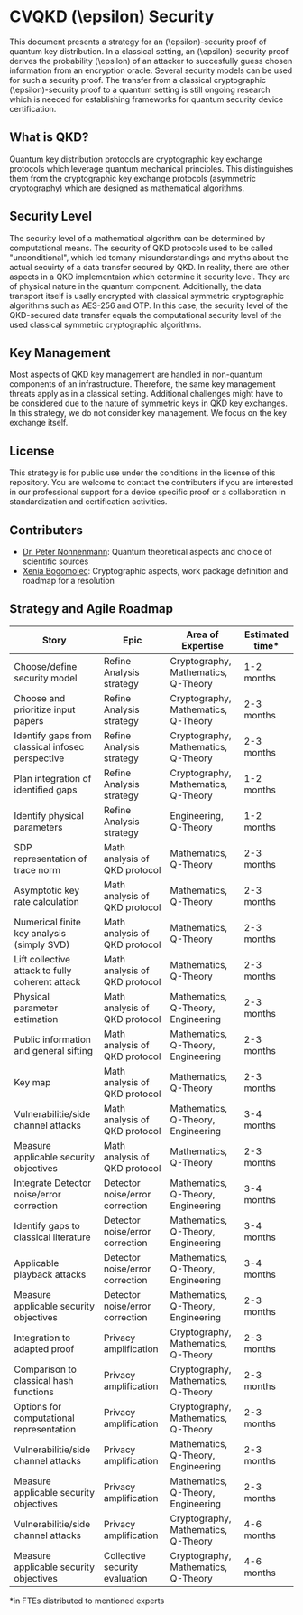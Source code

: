# CVQKD \(\epsilon\) Security
This document presents a strategy for an \(\epsilon\)-security proof of quantum key distribution. In a classical setting, an \(\epsilon\)-security proof derives the probability \(\epsilon\) of an attacker to succesfully guess chosen information from an encryption oracle. Several security models can be used for such a security proof. The transfer from a classical cryptographic \(\epsilon\)-security proof to a quantum setting is still ongoing research which is needed for establishing frameworks for quantum security device certification.

## What is QKD?
Quantum key distribution protocols are cryptographic key exchange protocols which leverage quantum mechanical principles. This distinguishes them from the cryptographic key exchange protocols (asymmetric cryptography) which are designed as mathematical algorithms.

## Security Level
The security level of a mathematical algorithm can be determined by computational means. The security of QKD protocols used to be called "unconditional", which led tomany misunderstandings and myths about the actual secuirty of a data transfer secured by QKD. In reality, there are other aspects in a QKD implementaion which determine it security level. They are of physical nature in the quantum component. Additionally, the data transport itself is usally encrypted with classical symmetric cryptographic algorithms such as AES-256 and OTP. In this case, the security level of the QKD-secured data transfer equals the computational security level of the used classical symmetric cryptographic algorithms.

## Key Management
Most aspects of QKD key management are handled in non-quantum components of an infrastructure. Therefore, the same key management threats apply as in a classical setting. Additional challenges might have to be considered due to the nature of symmetric keys in QKD key exchanges. In this strategy, we do not consider key management. We focus on the key exchange itself.

## License
This strategy is for public use under the conditions in the license of this repository. You are welcome to contact the contributers if you are interested in our professional support for a device specific proof or a collaboration in standardization and certification activities. 

## Contributers

* [Dr. Peter Nonnenmann](https://www.linkedin.com/in/peter-nonnenmann-737857a0/): Quantum theoretical aspects and choice of scientific sources
* [Xenia Bogomolec](https://www.linkedin.com/in/xenia-bogomolec-532981a6/): Cryptographic aspects, work package definition and roadmap for a resolution

## Strategy and Agile Roadmap
| Story                                              | Epic                              | Area of Expertise                    | Estimated time*          
|----------------------------------------------------|-----------------------------------|--------------------------------------|----------------
| Choose/define security model                       | Refine Analysis strategy          | Cryptography, Mathematics, Q-Theory  | 1-2 months
| Choose and prioritize input papers                 | Refine Analysis strategy          | Cryptography, Mathematics, Q-Theory  | 2-3 months
| Identify gaps from classical infosec perspective   | Refine Analysis strategy          | Cryptography, Mathematics, Q-Theory  | 2-3 months
| Plan integration of identified gaps                | Refine Analysis strategy          | Cryptography, Mathematics, Q-Theory  | 1-2 months
| Identify physical parameters                       | Refine Analysis strategy          | Engineering, Q-Theory                | 1-2 months
| SDP representation of trace norm                   | Math analysis of QKD protocol     | Mathematics, Q-Theory                | 2-3 months
| Asymptotic key rate calculation                    | Math analysis of QKD protocol     | Mathematics, Q-Theory                | 2-3 months
| Numerical finite key analysis (simply SVD)         | Math analysis of QKD protocol     | Mathematics, Q-Theory                | 2-3 months
| Lift collective attack to fully coherent attack    | Math analysis of QKD protocol     | Mathematics, Q-Theory                | 2-3 months
| Physical parameter estimation                      | Math analysis of QKD protocol     | Mathematics, Q-Theory, Engineering   | 2-3 months
| Public information and general sifting             | Math analysis of QKD protocol     | Mathematics, Q-Theory, Engineering   | 2-3 months
| Key map                                            | Math analysis of QKD protocol     | Mathematics, Q-Theory                | 2-3 months
| Vulnerabilitie/side channel attacks                | Math analysis of QKD protocol     | Mathematics, Q-Theory, Engineering   | 3-4 months
| Measure applicable security objectives             | Math analysis of QKD protocol     | Mathematics, Q-Theory                | 2-3 months
| Integrate Detector noise/error correction          | Detector noise/error correction   | Mathematics, Q-Theory, Engineering   | 3-4 months
| Identify gaps to classical literature              | Detector noise/error correction   | Mathematics, Q-Theory, Engineering   | 3-4 months
| Applicable playback attacks                        | Detector noise/error correction   | Mathematics, Q-Theory, Engineering   | 3-4 months
| Measure applicable security objectives             | Detector noise/error correction   | Mathematics, Q-Theory, Engineering   | 2-3 months
| Integration to adapted proof                       | Privacy amplification             | Cryptography, Mathematics, Q-Theory  | 2-3 months
| Comparison to classical hash functions             | Privacy amplification             | Cryptography, Mathematics, Q-Theory  | 2-3 months
| Options for computational representation           | Privacy amplification             | Cryptography, Mathematics, Q-Theory  | 2-3 months
| Vulnerabilitie/side channel attacks                | Privacy amplification             | Mathematics, Q-Theory, Engineering   | 2-3 months
| Measure applicable security objectives             | Privacy amplification             | Mathematics, Q-Theory, Engineering   | 2-3 months
| Vulnerabilitie/side channel attacks                | Privacy amplification             | Cryptography, Mathematics, Q-Theory  | 4-6 months
| Measure applicable security objectives             | Collective security evaluation    | Cryptography, Mathematics, Q-Theory  | 4-6 months

*in FTEs distributed to mentioned experts 

